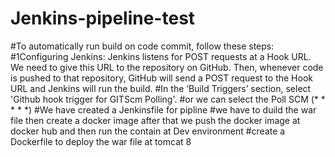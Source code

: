 # Jenkins-pipeline-test
#To automatically run build on code commit, follow these steps:
#1Configuring Jenkins: Jenkins listens for POST requests at a Hook URL. We need to give this URL to the repository on GitHub. Then, whenever code is pushed to that repository, GitHub will send a POST request to the Hook URL and Jenkins will run the build.
#In the ‘Build Triggers’ section, select 'Github hook trigger for GITScm Polling'. 
#or we can select the Poll SCM (* * * * *)
#We have created a Jenkinsfile for pipline 
#we have to duild the war file then create a docker image after that we push the docker image at docker hub and then run the contain at Dev environment
#create a Dockerfile to deploy the war file at tomcat 8

